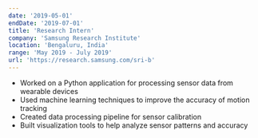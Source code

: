 ```yaml
---
date: '2019-05-01'
endDate: '2019-07-01'
title: 'Research Intern'
company: 'Samsung Research Institute'
location: 'Bengaluru, India'
range: 'May 2019 - July 2019'
url: 'https://research.samsung.com/sri-b'
---
```


- Worked on a Python application for processing sensor data from wearable devices
- Used machine learning techniques to improve the accuracy of motion tracking
- Created data processing pipeline for sensor calibration
- Built visualization tools to help analyze sensor patterns and accuracy
